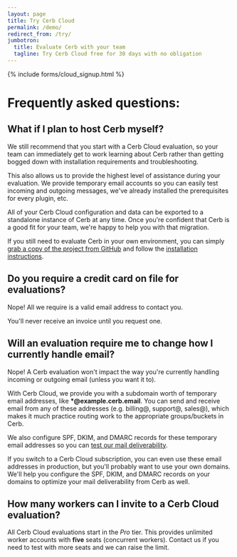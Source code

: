 ```yaml
---
layout: page
title: Try Cerb Cloud
permalink: /demo/
redirect_from: /try/
jumbotron: 
  title: Evaluate Cerb with your team
  tagline: Try Cerb Cloud free for 30 days with no obligation
---
```


{% include forms/cloud_signup.html %}

# Frequently asked questions:

## What if I plan to host Cerb myself?

We still recommend that you start with a Cerb Cloud evaluation, so your team can immediately get to work learning about Cerb rather than getting bogged down with installation requirements and troubleshooting.

This also allows us to provide the highest level of assistance during your evaluation. We provide temporary email accounts so you can easily test incoming and outgoing messages, we've already installed the prerequisites for every plugin, etc.

All of your Cerb Cloud configuration and data can be exported to a standalone instance of Cerb at any time. Once you're confident that Cerb is a good fit for your team, we're happy to help you with that migration.

If you still need to evaluate Cerb in your own environment, you can simply [grab a copy of the project from GitHub](https://github.com/wgm/cerb) and follow the [installation instructions](/docs/installation).

## Do you require a credit card on file for evaluations?

Nope! All we require is a valid email address to contact you.

You'll never receive an invoice until you request one.

## Will an evaluation require me to change how I currently handle email?

Nope! A Cerb evaluation won't impact the way you're currently handling incoming or outgoing email (unless you want it to).

With Cerb Cloud, we provide you with a subdomain worth of temporary email addresses, like __*@example.cerb.email__. You can send and receive email from any of these addresses (e.g. billing@, support@, sales@), which makes it much practice routing work to the appropriate groups/buckets in Cerb.

We also configure SPF, DKIM, and DMARC records for these temporary email addresses so you can [test our mail deliverability](http://cerb.io/docs/quick-start/#send-a-message-to-test-mail-deliverability).

If you switch to a Cerb Cloud subscription, you can even use these email addresses in production, but you'll probably want to use your own domains.  We'll help you configure the SPF, DKIM, and DMARC records on your domains to optimize your mail deliverability from Cerb as well.

## How many workers can I invite to a Cerb Cloud evaluation?

All Cerb Cloud evaluations start in the _Pro_ tier. This provides unlimited worker accounts with __five__ seats (concurrent workers). Contact us if you need to test with more seats and we can raise the limit.